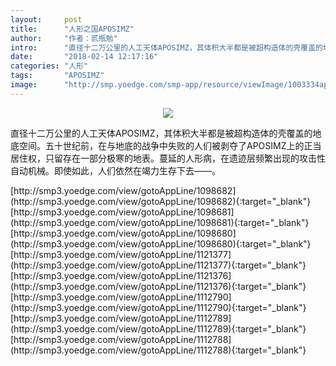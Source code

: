 ```yaml
---
layout:     post
title:      "人形之国APOSIMZ"
author:     "作者：贰瓶勉"
intro:      "直径十二万公里的人工天体APOSIMZ，其体积大半都是被超构造体的壳覆盖的地底空间。五十世纪前，在与地底的战争中失败的人们被剥夺了APOSIMZ上的正当居住权，只留存在一部分极寒的地表。蔓延的人形病，在遗迹层频繁出现的攻击性自动机械。即使如此，人们依然在竭力生存下去——。"
date:       "2018-02-14 12:17:16"
categories: "人形"
tags:       "APOSIMZ"
image:      "http://smp.yoedge.com/smp-app/resource/viewImage/1003334appline.png"
---
```

<div style="text-align: center">
<p><img src="http://smp.yoedge.com/smp-app/resource/viewImage/1003334appline.png"/></p>
</div>
<p class="post-meta">
<span>直径十二万公里的人工天体APOSIMZ，其体积大半都是被超构造体的壳覆盖的地底空间。五十世纪前，在与地底的战争中失败的人们被剥夺了APOSIMZ上的正当居住权，只留存在一部分极寒的地表。蔓延的人形病，在遗迹层频繁出现的攻击性自动机械。即使如此，人们依然在竭力生存下去——。</span>
</p>
[http://smp3.yoedge.com/view/gotoAppLine/1098682](http://smp3.yoedge.com/view/gotoAppLine/1098682){:target="_blank"}
[http://smp3.yoedge.com/view/gotoAppLine/1098681](http://smp3.yoedge.com/view/gotoAppLine/1098681){:target="_blank"}
[http://smp3.yoedge.com/view/gotoAppLine/1098680](http://smp3.yoedge.com/view/gotoAppLine/1098680){:target="_blank"}
[http://smp3.yoedge.com/view/gotoAppLine/1121377](http://smp3.yoedge.com/view/gotoAppLine/1121377){:target="_blank"}
[http://smp3.yoedge.com/view/gotoAppLine/1121376](http://smp3.yoedge.com/view/gotoAppLine/1121376){:target="_blank"}
[http://smp3.yoedge.com/view/gotoAppLine/1112790](http://smp3.yoedge.com/view/gotoAppLine/1112790){:target="_blank"}
[http://smp3.yoedge.com/view/gotoAppLine/1112789](http://smp3.yoedge.com/view/gotoAppLine/1112789){:target="_blank"}
[http://smp3.yoedge.com/view/gotoAppLine/1112788](http://smp3.yoedge.com/view/gotoAppLine/1112788){:target="_blank"}


